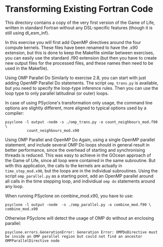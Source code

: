 # Transforming Existing Fortran Code

This directory contains a copy of the very first
version of the Game of Life, written in standard Fortran
without any DSL-specific features (though it is still
using dl_esm_inf).

In this exercise you will first add OpenMP directives
around the four compute kernels. These files have been
renamed to have the .x90 extension, but this is done
to keep the Makefile similar between exercises, you can
easily use the standard .f90 extension (but then you have
to create new output files for the processed files, and
these names then need to be used in the Makefile).

Using OMP Parallel Do
Similarly to exercise 2.8, you can start with just adding
OpenMP Parallel Do statements. The script ``omp_trans.py``
is available, but you need to specify the loop-type inference
rules. Then you can use the loop type to only parallel
latitudinal (or outer) loops.

In case of using PSyclone's transformation only usage,
the command line options are slightly different, more
aligned to typical options used by a compiler:

    psyclone -l output -nodm -s ./omp_trans.py -o count_neighbours_mod.f90 \
              count_neighbours_mod.x90


Using OMP Parallel and OpenMP Do
Again, using a single OpenMP parallel statement, and include
several OMP Do loops should in general result in better performance,
since the overhead of starting and synchronising threads is
reduced. This was easy to achieve in the GOcean approach of the
Game of Life, since all loop were contained in the same subroutine.
But with this application, the calls to the kernels are actually
in ``time_step_mod.x90``, but the loops are in the individual
subroutines. Using the script ``omp_parallel.py`` as a
starting point, add an OpenMP parallel around all calls in the
time stepping loop, and individiual ``omp do`` statements around
any loop.

When running PSyclone on combine_mod.x90, you have to use:

    psyclone -l output -nodm  -s ./omp_parallel.py -o combine_mod.f90 \
    combine_mod.x90

Otherwise PSyclone will detect the usage of OMP do without an
enclosing parallel:

    psyclone.errors.GenerationError: Generation Error: OMPDoDirective must be inside an OMP parallel region but could not find an ancestor OMPParallelDirective node
